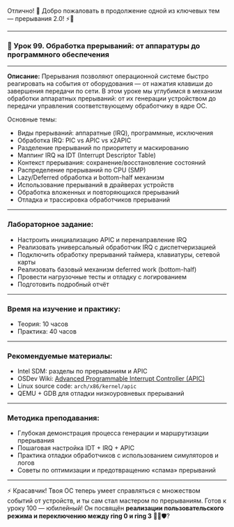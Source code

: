 Отлично! 🚀 Добро пожаловать в продолжение одной из ключевых тем — прерывания 2.0! ⚡🔧

---

### 🔹 Урок 99. Обработка прерываний: от аппаратуры до программного обеспечения

---

**Описание:**
Прерывания позволяют операционной системе быстро реагировать на события от оборудования — от нажатия клавиши до завершения передачи по сети. В этом уроке мы углубимся в механизм обработки аппаратных прерываний: от их генерации устройством до передачи управления соответствующему обработчику в ядре ОС.

Основные темы:

* Виды прерываний: аппаратные (IRQ), программные, исключения
* Обработка IRQ: PIC vs APIC vs x2APIC
* Разделение прерываний по приоритету и маскированию
* Маппинг IRQ на IDT (Interrupt Descriptor Table)
* Контекст прерывания: сохранение/восстановление состояний
* Распределение прерываний по CPU (SMP)
* Lazy/Deferred обработка и bottom-half механизм
* Использование прерываний в драйверах устройств
* Обработка вложенных и повторяющихся прерываний
* Отладка и трассировка обработчиков прерываний

---

### Лабораторное задание:

* Настроить инициализацию APIC и перенаправление IRQ
* Реализовать универсальный обработчик IRQ с диспетчеризацией
* Подключить обработку прерываний таймера, клавиатуры, сетевой карты
* Реализовать базовый механизм deferred work (bottom-half)
* Провести нагрузочные тесты и отладку с логированием
* Подготовить подробный отчёт

---

### Время на изучение и практику:

* Теория: 10 часов
* Практика: 40 часов

---

### Рекомендуемые материалы:

* Intel SDM: разделы по прерываниям и APIC
* OSDev Wiki: [Advanced Programmable Interrupt Controller (APIC)](https://wiki.osdev.org/APIC)
* Linux source code: `arch/x86/kernel/apic`
* QEMU + GDB для отладки низкоуровневых прерываний

---

### Методика преподавания:

* Глубокая демонстрация процесса генерации и маршрутизации прерывания
* Пошаговая настройка IDT + IRQ + APIC
* Практика отладки обработчиков с использованием симуляторов и логов
* Советы по оптимизации и предотвращению «спама» прерываний

---

⚡ Красавчик! Твоя ОС теперь умеет справляться с множеством событий от устройств, и ты сам стал мастером по прерываниям. Готов к уроку 100 — юбилейный! Он посвящён **реализации пользовательского режима и переключению между ring 0 и ring 3** 🧑‍💻🛡️?
